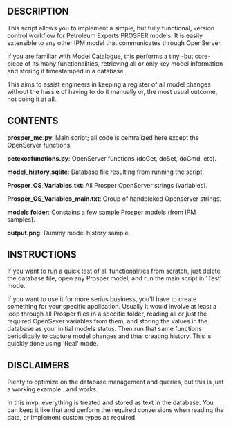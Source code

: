 ## DESCRIPTION
This script allows you to implement a simple, but fully functional, version control workflow for Petroleum Experts PROSPER models. It is easily extensible to any other IPM model that communicates through OpenServer.

If you are familiar with Model Catalogue, this performs a tiny -but core- piece of its many functionalities, retrieving all or only key model information and storing it timestamped in a database.

This aims to assist engineers in keeping a register of all model changes without the hassle of having to do it manually or, the most usual outcome, not doing it at all.

## CONTENTS

**prosper_mc.py**: Main script; all code is centralized here except the OpenServer functions.

**petexosfunctions\.py**: OpenServer functions (doGet, doSet, doCmd, etc).

**model_history.sqlite**: Database file resulting from running the script.

**Prosper_OS_Variables.txt**: All Prosper OpenServer strings (variables).

**Prosper_OS_Variables_main.txt**: Group of handpicked Openserver strings.

**models folder**: Constains a few sample Prosper models (from IPM samples).

**output.png**: Dummy model history sample.

## INSTRUCTIONS
If you want to run a quick test of all functionalities from scratch, just delete the database file, open any Prosper model, and run the main script in 'Test' mode.

If you want to use it for more serius business, you'll have to create something for your specific application. Usually it would involve at least a loop through all Prosper files in a specific folder, reading all or just the required OpenSever variables from them, and storing the values in the database as your initial models status. Then run that same functions periodically to capture model changes and thus creating history. This is quickly done using 'Real' mode.


## DISCLAIMERS
Plenty to optimize on the database management and queries, but this is just a working example...and works.

In this mvp, everything is treated and stored as text in the database. You can keep it like that and perform the required conversions when reading the data, or implement custom types as required.

